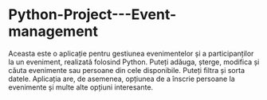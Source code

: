 # Python-Project---Event-management
Aceasta este o aplicație pentru gestiunea evenimentelor și a participanților la un eveniment, realizată folosind Python. Puteți adăuga, șterge, modifica și căuta evenimente sau persoane din cele disponibile. Puteți filtra și sorta datele. Aplicația are, de asemenea, opțiunea de a înscrie persoane la evenimente și multe alte opțiuni interesante. 
